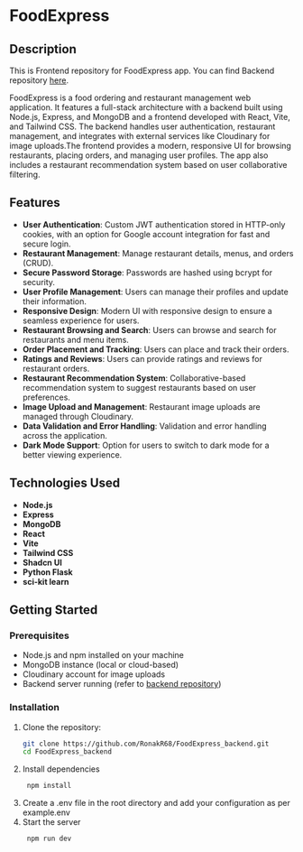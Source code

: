 # FoodExpress

## Description

This is Frontend repository for FoodExpress app. You can find Backend repository [here](https://github.com/RonakR68/FoodExpress_backend).

FoodExpress is a food ordering and restaurant management web application. It features a full-stack architecture with a backend built using Node.js, Express, and MongoDB and a frontend developed with React, Vite, and Tailwind CSS. The backend handles user authentication, restaurant management, and integrates with external services like Cloudinary for image uploads.The frontend provides a modern, responsive UI for browsing restaurants, placing orders, and managing user profiles. The app also includes a restaurant recommendation system based on user collaborative filtering.


## Features

- **User Authentication**: Custom JWT authentication stored in HTTP-only cookies, with an option for Google account integration for fast and secure login.
- **Restaurant Management**: Manage restaurant details, menus, and orders (CRUD).
- **Secure Password Storage**: Passwords are hashed using bcrypt for security.
- **User Profile Management**: Users can manage their profiles and update their information.
- **Responsive Design**: Modern UI with responsive design to ensure a seamless experience for users.
- **Restaurant Browsing and Search**: Users can browse and search for restaurants and menu items.
- **Order Placement and Tracking**: Users can place and track their orders.
- **Ratings and Reviews**: Users can provide ratings and reviews for restaurant orders.
- **Restaurant Recommendation System**: Collaborative-based recommendation system to suggest restaurants based on user preferences.
- **Image Upload and Management**: Restaurant image uploads are managed through Cloudinary.
- **Data Validation and Error Handling**: Validation and error handling across the application.
- **Dark Mode Support**: Option for users to switch to dark mode for a better viewing experience.


## Technologies Used

- **Node.js**
- **Express**
- **MongoDB**
- **React**
- **Vite**
- **Tailwind CSS**
- **Shadcn UI**
- **Python Flask**
- **sci-kit learn**

## Getting Started

### Prerequisites

- Node.js and npm installed on your machine
- MongoDB instance (local or cloud-based)
- Cloudinary account for image uploads
- Backend server running (refer to [backend repository](https://github.com/RonakR68/FoodExpress_backend))

### Installation

1. Clone the repository:
   ```bash
   git clone https://github.com/RonakR68/FoodExpress_backend.git
   cd FoodExpress_backend

2. Install dependencies
   ```bash
    npm install

3. Create a .env file in the root directory and add your configuration as per example.env
4. Start the server
   ```bash
    npm run dev
